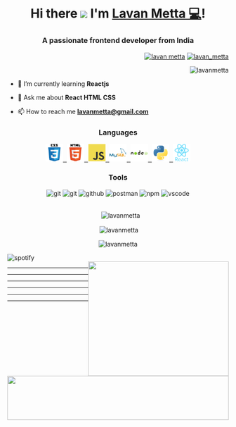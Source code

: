 <h1 align="center">
  Hi there <img src="https://media.giphy.com/media/hvRJCLFzcasrR4ia7z/giphy.gif" width="28"> I'm <a href="https://www.linkedin.com/in/ajay-84sia">Lavan Metta 💻</a>!
</h1> 
<h3 align="center">A passionate frontend developer from India</h3>


<p align="right">
<a href="https://linkedin.com/in/lavan metta" target="blank"><img align="center" src="https://raw.githubusercontent.com/rahuldkjain/github-profile-readme-generator/master/src/images/icons/Social/linked-in-alt.svg" alt="lavan metta" height="20" width="30" /></a>
<a href="https://instagram.com/lavan_metta" target="blank"><img align="center" src="https://raw.githubusercontent.com/rahuldkjain/github-profile-readme-generator/master/src/images/icons/Social/instagram.svg" alt="lavan_metta" height="20" width="30" /></a>
  <p align="right"> <img src="https://komarev.com/ghpvc/?username=lavanmetta&label=Profile%20views&color=0e75b6&style=flat" alt="lavanmetta" />
</p>
</p>


- 🌱 I’m currently learning **Reactjs**

- 💬 Ask me about **React HTML CSS**

- 📫 How to reach me **lavanmetta@gmail.com**



<h3 align="center" margin="30px">Languages</h3>
<p align="center" > <a href="https://www.w3schools.com/css/" target="_blank" rel="noreferrer"> 
  <kbd>
  <img src="https://raw.githubusercontent.com/devicons/devicon/master/icons/css3/css3-original-wordmark.svg" alt="css3" width="40" height="40"/> </a> <a href="https://www.w3.org/html/" target="_blank" rel="noreferrer"> 
  </kbd>
    <kbd>
  <img src="https://raw.githubusercontent.com/devicons/devicon/master/icons/html5/html5-original-wordmark.svg" alt="html5" width="40" height="40"/> </a> <a href="https://developer.mozilla.org/en-US/docs/Web/JavaScript" target="_blank" rel="noreferrer"> 
    </kbd>
   <kbd>
  <img src="https://raw.githubusercontent.com/devicons/devicon/master/icons/javascript/javascript-original.svg" alt="javascript" width="40" height="40"/> </a> <a href="https://www.mysql.com/" target="_blank" rel="noreferrer"> 
   </kbd> 
  <kbd>
  <img src="https://raw.githubusercontent.com/devicons/devicon/master/icons/mysql/mysql-original-wordmark.svg" alt="mysql" width="40" height="40"/> </a> <a href="https://nodejs.org" target="_blank" rel="noreferrer"> 
    </kbd>  
  <kbd>
  <img src="https://raw.githubusercontent.com/devicons/devicon/master/icons/nodejs/nodejs-original-wordmark.svg" alt="nodejs" width="40" height="40"/> </a> <a href="https://www.python.org" target="_blank" rel="noreferrer"> 
    </kbd> 
  <kbd>
  <img src="https://raw.githubusercontent.com/devicons/devicon/master/icons/python/python-original.svg" alt="python" width="40" height="40"/> </a> <a href="https://reactjs.org/" target="_blank" rel="noreferrer"> 
    </kbd> 
  <kbd>
  <img src="https://raw.githubusercontent.com/devicons/devicon/master/icons/react/react-original-wordmark.svg" alt="react" width="40" height="40"/> </a> </p>
  </kbd>
  
<div align="center"><h3 align="center">Tools</h3> 
  <img src="https://img.shields.io/badge/heroku-%23430098.svg?style=for-the-badge&logo=heroku&logoColor=white" align="center" alt="git"/> 
   <img src="https://img.shields.io/badge/netlify-%23000000.svg?style=for-the-badge&logo=netlify&logoColor=#00C7B7" align="center" alt="git"/>
<img src="https://img.shields.io/badge/GitHub-100000?style=for-the-badge&logo=github&logoColor=white"  align="center" alt="github"/>
<img src ="https://img.shields.io/badge/Postman-FF6C37?style=for-the-badge&logo=postman&logoColor=white" align="center" alt="postman">
<img src = "https://img.shields.io/badge/NPM-%23000000.svg?style=for-the-badge&logo=npm&logoColor=white" align="center" alt="npm">
   <img src="https://img.shields.io/badge/Visual%20Studio-5C2D91.svg?style=for-the-badge&logo=visual-studio&logoColor=white"  align="center" alt="vscode"/>
   <br/>
 
   <br/>
  </div>
  
<p align="center">&nbsp;  &nbsp;<img align="center"  src="https://github-readme-stats.vercel.app/api/top-langs?username=lavanmetta&show_icons=true&locale=en&layout=compact&theme=radical" alt="lavanmetta" />
</p> 


<p align="center">&nbsp;<img align="center" src="https://github-readme-stats.vercel.app/api?username=lavanmetta&show_icons=true&locale=en&theme=radical" alt="lavanmetta" /></p>

<p align="center"><img align="center" src="https://github-readme-streak-stats.herokuapp.com/?user=lavanmetta&&theme=radical" alt="lavanmetta" /></p>

<div>
<p align="left">  <img width="320"  align="left" src="https://spotify-recently-played-readme.vercel.app/api?user=a8o4woci8zkcozjqg0l63257g" alt="spotify" /> </p>
 <img  align="right" src="https://media.giphy.com/media/CuuSHzuc0O166MRfjt/giphy.gif" width="320" height="260"/>
</div>


<p>&nbsp; <hr/> </p>
<hr/>
<hr/>
<hr/>
<hr/>
<hr/>
<!-- <img align="center" src="https://github.com/blob/output/github-contribution-grid-snake.svg" alt="snake" width="100%"/> -->
 <img  align="center" src="https://media.giphy.com/media/ohONS2y8GTDoI/giphy.gif" width="100%" height="100"/>

